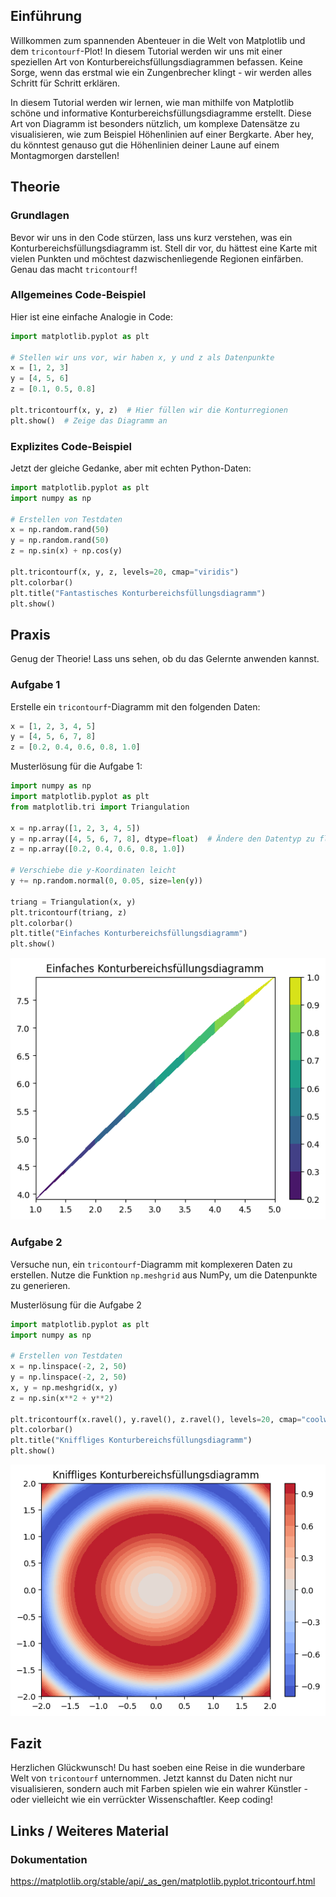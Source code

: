 ## Einführung

Willkommen zum spannenden Abenteuer in die Welt von Matplotlib und dem `tricontourf`-Plot! In diesem Tutorial werden wir uns mit einer speziellen Art von Konturbereichsfüllungsdiagrammen befassen. Keine Sorge, wenn das erstmal wie ein Zungenbrecher klingt - wir werden alles Schritt für Schritt erklären.

In diesem Tutorial werden wir lernen, wie man mithilfe von Matplotlib schöne und informative Konturbereichsfüllungsdiagramme erstellt. Diese Art von Diagramm ist besonders nützlich, um komplexe Datensätze zu visualisieren, wie zum Beispiel Höhenlinien auf einer Bergkarte. Aber hey, du könntest genauso gut die Höhenlinien deiner Laune auf einem Montagmorgen darstellen!

## Theorie

### Grundlagen

Bevor wir uns in den Code stürzen, lass uns kurz verstehen, was ein Konturbereichsfüllungsdiagramm ist. Stell dir vor, du hättest eine Karte mit vielen Punkten und möchtest dazwischenliegende Regionen einfärben. Genau das macht `tricontourf`! 

### Allgemeines Code-Beispiel

Hier ist eine einfache Analogie in Code:

```python
import matplotlib.pyplot as plt

# Stellen wir uns vor, wir haben x, y und z als Datenpunkte
x = [1, 2, 3]
y = [4, 5, 6]
z = [0.1, 0.5, 0.8]

plt.tricontourf(x, y, z)  # Hier füllen wir die Konturregionen
plt.show()  # Zeige das Diagramm an
```

### Explizites Code-Beispiel

Jetzt der gleiche Gedanke, aber mit echten Python-Daten:

```python
import matplotlib.pyplot as plt
import numpy as np

# Erstellen von Testdaten
x = np.random.rand(50)
y = np.random.rand(50)
z = np.sin(x) + np.cos(y)

plt.tricontourf(x, y, z, levels=20, cmap="viridis")  
plt.colorbar()  
plt.title("Fantastisches Konturbereichsfüllungsdiagramm")
plt.show()
```

## Praxis

Genug der Theorie! Lass uns sehen, ob du das Gelernte anwenden kannst.

### Aufgabe 1

Erstelle ein `tricontourf`-Diagramm mit den folgenden Daten:

```python
x = [1, 2, 3, 4, 5]
y = [4, 5, 6, 7, 8]
z = [0.2, 0.4, 0.6, 0.8, 1.0]
```

Musterlösung für die Aufgabe 1:

```python
import numpy as np
import matplotlib.pyplot as plt
from matplotlib.tri import Triangulation

x = np.array([1, 2, 3, 4, 5])
y = np.array([4, 5, 6, 7, 8], dtype=float)  # Ändere den Datentyp zu float
z = np.array([0.2, 0.4, 0.6, 0.8, 1.0])

# Verschiebe die y-Koordinaten leicht
y += np.random.normal(0, 0.05, size=len(y))

triang = Triangulation(x, y)
plt.tricontourf(triang, z)
plt.colorbar()
plt.title("Einfaches Konturbereichsfüllungsdiagramm")
plt.show()
```
![](https://github.com/janehlenb/Projektarbeit-ChatGPT-Python/blob/main/Images/Darstellung/Plottypen/Unstrukturierte_Koordinaten/tricontourf/ms_aufgabe1.png)

### Aufgabe 2

Versuche nun, ein `tricontourf`-Diagramm mit komplexeren Daten zu erstellen. Nutze die Funktion `np.meshgrid` aus NumPy, um die Datenpunkte zu generieren.

Musterlösung für die Aufgabe 2

```python
import matplotlib.pyplot as plt
import numpy as np

# Erstellen von Testdaten
x = np.linspace(-2, 2, 50)
y = np.linspace(-2, 2, 50)
x, y = np.meshgrid(x, y)
z = np.sin(x**2 + y**2)

plt.tricontourf(x.ravel(), y.ravel(), z.ravel(), levels=20, cmap="coolwarm")
plt.colorbar()
plt.title("Kniffliges Konturbereichsfüllungsdiagramm")
plt.show()
```
![](https://github.com/janehlenb/Projektarbeit-ChatGPT-Python/blob/main/Images/Darstellung/Plottypen/Unstrukturierte_Koordinaten/tricontourf/ms_aufgabe2.png)

## Fazit
Herzlichen Glückwunsch! Du hast soeben eine Reise in die wunderbare Welt von `tricontourf` unternommen. Jetzt kannst du Daten nicht nur visualisieren, sondern auch mit Farben spielen wie ein wahrer Künstler - oder vielleicht wie ein verrückter Wissenschaftler. Keep coding!

## Links / Weiteres Material
### Dokumentation
https://matplotlib.org/stable/api/_as_gen/matplotlib.pyplot.tricontourf.html